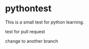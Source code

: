 # pythontest
This is a small test for python learning.

test for pull request

change to another branch